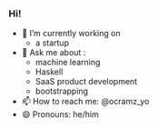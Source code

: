 ### Hi!


- 🔭 I’m currently working on 
  - a startup
- 💬 Ask me about :
  - machine learning
  - Haskell
  - SaaS product development
  - bootstrapping
- 📫 How to reach me: @ocramz_yo 
- 😄 Pronouns: he/him

<!--
**ocramz/ocramz** is a ✨ _special_ ✨ repository because its `README.md` (this file) appears on your GitHub profile.

Here are some ideas to get you started:

- 🔭 I’m currently working on ...
- 🌱 I’m currently learning ...
- 👯 I’m looking to collaborate on ...
- 🤔 I’m looking for help with ...
- 💬 Ask me about ...
- 📫 How to reach me: ...
- 😄 Pronouns: ...
- ⚡ Fun fact: ...
-->
